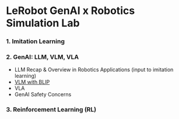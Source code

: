 # LeRobot GenAI x Robotics Simulation Lab

### 1. Imitation Learning

### 2. GenAI: LLM, VLM, VLA
* LLM Recap & Overview in Robotics Applications (input to imitation learning)
* [VLM with BLIP](https://github.com/abbykoneill/lerobot_lab/blob/master/2_VLM_BLIP.ipynb)
* VLA
* GenAI Safety Concerns

### 3. Reinforcement Learning (RL)
